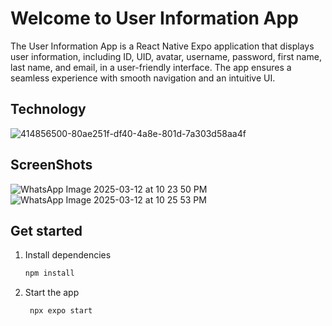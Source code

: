 # Welcome to User Information App 

The User Information App is a React Native Expo application that displays user information, including ID, UID, avatar, username, password, first name, last name, and email, in a user-friendly interface. The app ensures a seamless experience with smooth navigation and an intuitive UI.

## Technology 

![414856500-80ae251f-df40-4a8e-801d-7a303d58aa4f](https://github.com/user-attachments/assets/0f3beed3-77c7-48fa-8587-e3f53af25a22)

## ScreenShots

![WhatsApp Image 2025-03-12 at 10 23 50 PM](https://github.com/user-attachments/assets/5e0505ec-d823-45fb-a016-01f0e52137ca)
![WhatsApp Image 2025-03-12 at 10 25 53 PM](https://github.com/user-attachments/assets/3af48897-c09e-4a98-9705-780fe665b6c3)

## Get started

1. Install dependencies

   ```bash
   npm install
   ```

2. Start the app

   ```bash
    npx expo start
   ```

